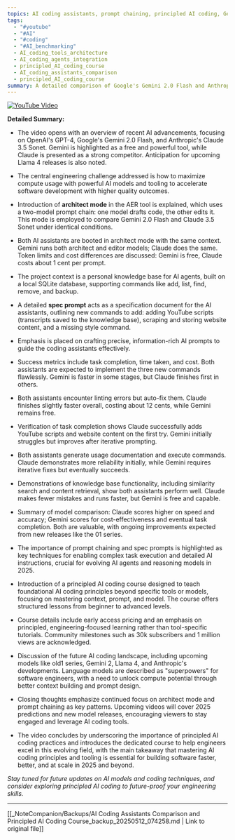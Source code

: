 ```yaml
---
topics: AI coding assistants, prompt chaining, principled AI coding, Gemini 2.0 Flash, Claude 3.5 Sonet, AI software development
tags:
  - "#youtube"
  - "#AI"
  - "#coding"
  - "#AI_benchmarking"
  - AI_coding_tools_architecture
  - AI_coding_agents_integration
  - principled_AI_coding_course
  - AI_coding_assistants_comparison
  - principled_AI_coding_course
summary: A detailed comparison of Google's Gemini 2.0 Flash and Anthropic's Claude 3.5 Sonet AI coding assistants using prompt chaining in architect mode, alongside an introduction to a principled AI coding course for 2025.
---
```


[![YouTube Video](https://www.youtube.com/watch?v=XXXXXXX)](https://www.youtube.com/watch?v=XXXXXXX)

**Detailed Summary:**

- The video opens with an overview of recent AI advancements, focusing on OpenAI's GPT-4, Google's Gemini 2.0 Flash, and Anthropic's Claude 3.5 Sonet. Gemini is highlighted as a free and powerful tool, while Claude is presented as a strong competitor. Anticipation for upcoming Llama 4 releases is also noted.

- The central engineering challenge addressed is how to maximize compute usage with powerful AI models and tooling to accelerate software development with higher quality outcomes.

- Introduction of **architect mode** in the AER tool is explained, which uses a two-model prompt chain: one model drafts code, the other edits it. This mode is employed to compare Gemini 2.0 Flash and Claude 3.5 Sonet under identical conditions.

- Both AI assistants are booted in architect mode with the same context. Gemini runs both architect and editor models; Claude does the same. Token limits and cost differences are discussed: Gemini is free, Claude costs about 1 cent per prompt.

- The project context is a personal knowledge base for AI agents, built on a local SQLite database, supporting commands like add, list, find, remove, and backup.

- A detailed **spec prompt** acts as a specification document for the AI assistants, outlining new commands to add: adding YouTube scripts (transcripts saved to the knowledge base), scraping and storing website content, and a missing style command.

- Emphasis is placed on crafting precise, information-rich AI prompts to guide the coding assistants effectively.

- Success metrics include task completion, time taken, and cost. Both assistants are expected to implement the three new commands flawlessly. Gemini is faster in some stages, but Claude finishes first in others.

- Both assistants encounter linting errors but auto-fix them. Claude finishes slightly faster overall, costing about 12 cents, while Gemini remains free.

- Verification of task completion shows Claude successfully adds YouTube scripts and website content on the first try. Gemini initially struggles but improves after iterative prompting.

- Both assistants generate usage documentation and execute commands. Claude demonstrates more reliability initially, while Gemini requires iterative fixes but eventually succeeds.

- Demonstrations of knowledge base functionality, including similarity search and content retrieval, show both assistants perform well. Claude makes fewer mistakes and runs faster, but Gemini is free and capable.

- Summary of model comparison: Claude scores higher on speed and accuracy; Gemini scores for cost-effectiveness and eventual task completion. Both are valuable, with ongoing improvements expected from new releases like the 01 series.

- The importance of prompt chaining and spec prompts is highlighted as key techniques for enabling complex task execution and detailed AI instructions, crucial for evolving AI agents and reasoning models in 2025.

- Introduction of a principled AI coding course designed to teach foundational AI coding principles beyond specific tools or models, focusing on mastering context, prompt, and model. The course offers structured lessons from beginner to advanced levels.

- Course details include early access pricing and an emphasis on principled, engineering-focused learning rather than tool-specific tutorials. Community milestones such as 30k subscribers and 1 million views are acknowledged.

- Discussion of the future AI coding landscape, including upcoming models like old1 series, Gemini 2, Llama 4, and Anthropic's developments. Language models are described as "superpowers" for software engineers, with a need to unlock compute potential through better context building and prompt design.

- Closing thoughts emphasize continued focus on architect mode and prompt chaining as key patterns. Upcoming videos will cover 2025 predictions and new model releases, encouraging viewers to stay engaged and leverage AI coding tools.

- The video concludes by underscoring the importance of principled AI coding practices and introduces the dedicated course to help engineers excel in this evolving field, with the main takeaway that mastering AI coding principles and tooling is essential for building software faster, better, and at scale in 2025 and beyond.

*Stay tuned for future updates on AI models and coding techniques, and consider exploring principled AI coding to future-proof your engineering skills.*

---
[[_NoteCompanion/Backups/AI Coding Assistants Comparison and Principled AI Coding Course_backup_20250512_074258.md | Link to original file]]